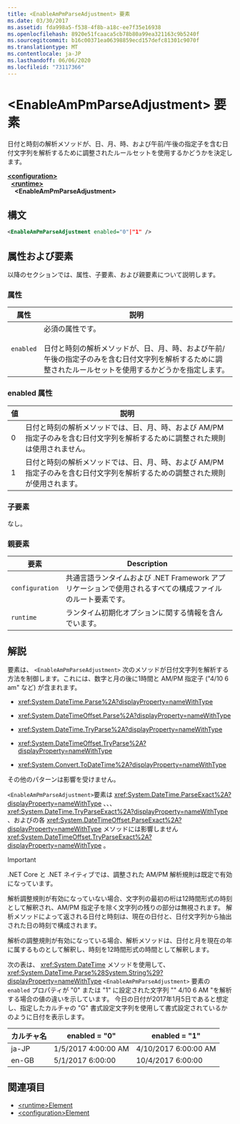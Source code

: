 ```yaml
---
title: <EnableAmPmParseAdjustment> 要素
ms.date: 03/30/2017
ms.assetid: fda998a5-f538-4f8b-a18c-ee7f35e16938
ms.openlocfilehash: 8920e51fcaaca5cb78b80a99ea321163c9b5240f
ms.sourcegitcommit: b16c00371ea06398859ecd157defc81301c9070f
ms.translationtype: MT
ms.contentlocale: ja-JP
ms.lasthandoff: 06/06/2020
ms.locfileid: "73117366"
---
```

# <a name="enableampmparseadjustment-element"></a>\<EnableAmPmParseAdjustment> 要素
日付と時刻の解析メソッドが、日、月、時、および午前/午後の指定子を含む日付文字列を解析するために調整されたルールセットを使用するかどうかを決定します。  
  
[**\<configuration>**](../configuration-element.md)\
&nbsp;&nbsp;[**\<runtime>**](runtime-element.md)\
&nbsp;&nbsp;&nbsp;&nbsp;**\<EnableAmPmParseAdjustment>**  
  
## <a name="syntax"></a>構文  
  
```xml  
<EnableAmPmParseAdjustment enabled="0"|"1" />  
```  
  
## <a name="attributes-and-elements"></a>属性および要素  
 以降のセクションでは、属性、子要素、および親要素について説明します。  
  
### <a name="attributes"></a>属性  
  
|属性|説明|  
|---------------|-----------------|  
|`enabled`|必須の属性です。<br /><br /> 日付と時刻の解析メソッドが、日、月、時、および午前/午後の指定子のみを含む日付文字列を解析するために調整されたルールセットを使用するかどうかを指定します。|  
  
### <a name="enabled-attribute"></a>enabled 属性  
  
|値|説明|  
|-----------|-----------------|  
|0|日付と時刻の解析メソッドでは、日、月、時、および AM/PM 指定子のみを含む日付文字列を解析するために調整された規則は使用されません。|  
|1|日付と時刻の解析メソッドでは、日、月、時、および AM/PM 指定子のみを含む日付文字列を解析するための調整された規則が使用されます。|  
  
### <a name="child-elements"></a>子要素  
 なし。  
  
### <a name="parent-elements"></a>親要素  
  
|要素|Description|  
|-------------|-----------------|  
|`configuration`|共通言語ランタイムおよび .NET Framework アプリケーションで使用されるすべての構成ファイルのルート要素です。|  
|`runtime`|ランタイム初期化オプションに関する情報を含んでいます。|  
  
## <a name="remarks"></a>解説  
 要素は、 `<EnableAmPmParseAdjustment>` 次のメソッドが日付文字列を解析する方法を制御します。これには、数字と月の後に1時間と AM/PM 指定子 ("4/10 6 am" など) が含まれます。  
  
- <xref:System.DateTime.Parse%2A?displayProperty=nameWithType>  
  
- <xref:System.DateTimeOffset.Parse%2A?displayProperty=nameWithType>  
  
- <xref:System.DateTime.TryParse%2A?displayProperty=nameWithType>  
  
- <xref:System.DateTimeOffset.TryParse%2A?displayProperty=nameWithType>  
  
- <xref:System.Convert.ToDateTime%2A?displayProperty=nameWithType>  
  
 その他のパターンは影響を受けません。  
  
 `<EnableAmPmParseAdjustment>`要素は <xref:System.DateTime.ParseExact%2A?displayProperty=nameWithType> 、、、 <xref:System.DateTime.TryParseExact%2A?displayProperty=nameWithType> 、およびの各 <xref:System.DateTimeOffset.ParseExact%2A?displayProperty=nameWithType> メソッドには影響しません <xref:System.DateTimeOffset.TryParseExact%2A?displayProperty=nameWithType> 。  
  
> [!IMPORTANT]
> .NET Core と .NET ネイティブでは、調整された AM/PM 解析規則は既定で有効になっています。  
  
 解析調整規則が有効になっていない場合、文字列の最初の桁は12時間形式の時刻として解釈され、AM/PM 指定子を除く文字列の残りの部分は無視されます。 解析メソッドによって返される日付と時刻は、現在の日付と、日付文字列から抽出された日の時刻で構成されます。  
  
 解析の調整規則が有効になっている場合、解析メソッドは、日付と月を現在の年に属するものとして解釈し、時刻を12時間形式の時間として解釈します。  
  
 次の表は、 <xref:System.DateTime> メソッドを使用して、 <xref:System.DateTime.Parse%28System.String%29?displayProperty=nameWithType> `<EnableAmPmParseAdjustment>` 要素の `enabled` プロパティが "0" または "1" に設定された文字列 "" 4/10 6 AM "を解析する場合の値の違いを示しています。 今日の日付が2017年1月5日であると想定し、指定したカルチャの "G" 書式設定文字列を使用して書式設定されているかのように日付を表示します。  
  
|カルチャ名|enabled = "0"|enabled = "1"|  
|------------------|------------------|------------------|  
|ja-JP|1/5/2017 4:00:00 AM|4/10/2017 6:00:00 AM|  
|en-GB|5/1/2017 6:00:00|10/4/2017 6:00:00|  
  
## <a name="see-also"></a>関連項目

- [\<runtime>Element](runtime-element.md)
- [\<configuration>Element](../configuration-element.md)
